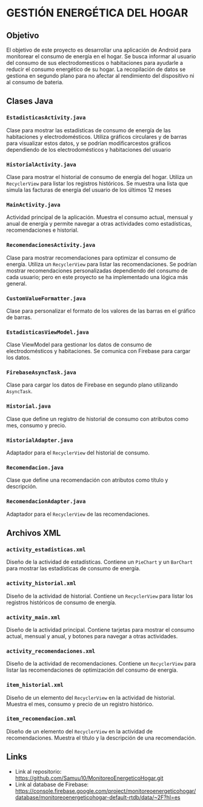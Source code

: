 # GESTIÓN ENERGÉTICA DEL HOGAR

## Objetivo

El objetivo de este proyecto es desarrollar una aplicación de Android para monitorear el consumo de energía en el hogar.
Se busca informar al usuario del consumo de sus electrodomesticos o habitaciones para ayudarle a reducir el consumo energético de su hogar.
La recopilación de datos se gestiona en segundo plano para no afectar al rendimiento del dispositivo ni al consumo de bateria.

## Clases Java

### `EstadisticasActivity.java`
Clase para mostrar las estadísticas de consumo de energía de las habitaciones y electrodomésticos. Utiliza gráficos circulares y de barras para visualizar estos datos, y se podrían modificarcestos gráficos dependiendo de los electrodomésticos y habitaciones del usuario

### `HistorialActivity.java`
Clase para mostrar el historial de consumo de energía del hogar. Utiliza un `RecyclerView` para listar los registros históricos. Se muestra una lista que simula las facturas de energía del usuario de los últimos 12 meses

### `MainActivity.java`
Actividad principal de la aplicación. Muestra el consumo actual, mensual y anual de energía y permite navegar a otras actividades como estadísticas, recomendaciones e historial.

### `RecomendacionesActivity.java`
Clase para mostrar recomendaciones para optimizar el consumo de energía. Utiliza un `RecyclerView` para listar las recomendaciones. Se podrían mostrar recomendaciones personalizadas dependiendo del consumo de cada usuario; pero en este proyecto se ha implementado una lógica más general.

### `CustomValueFormatter.java`
Clase para personalizar el formato de los valores de las barras en el gráfico de barras.

### `EstadisticasViewModel.java`
Clase ViewModel para gestionar los datos de consumo de electrodomésticos y habitaciones. Se comunica con Firebase para cargar los datos.

### `FirebaseAsyncTask.java`
Clase para cargar los datos de Firebase en segundo plano utilizando `AsyncTask`.

### `Historial.java`
Clase que define un registro de historial de consumo con atributos como mes, consumo y precio.

### `HistorialAdapter.java`
Adaptador para el `RecyclerView` del historial de consumo.

### `Recomendacion.java`
Clase que define una recomendación con atributos como título y descripción.

### `RecomendacionAdapter.java`
Adaptador para el `RecyclerView` de las recomendaciones.

## Archivos XML

### `activity_estadisticas.xml`
Diseño de la actividad de estadísticas. Contiene un `PieChart` y un `BarChart` para mostrar las estadísticas de consumo de energía.

### `activity_historial.xml`
Diseño de la actividad de historial. Contiene un `RecyclerView` para listar los registros históricos de consumo de energía.

### `activity_main.xml`
Diseño de la actividad principal. Contiene tarjetas para mostrar el consumo actual, mensual y anual, y botones para navegar a otras actividades.

### `activity_recomendaciones.xml`
Diseño de la actividad de recomendaciones. Contiene un `RecyclerView` para listar las recomendaciones de optimización del consumo de energía.

### `item_historial.xml`
Diseño de un elemento del `RecyclerView` en la actividad de historial. Muestra el mes, consumo y precio de un registro histórico.

### `item_recomendacion.xml`
Diseño de un elemento del `RecyclerView` en la actividad de recomendaciones. Muestra el título y la descripción de una recomendación.

## Links

* Link al repositorio: https://github.com/Samuu10/MonitoreoEnergeticoHogar.git
* Link al database de Firebase: https://console.firebase.google.com/project/monitoreoenergeticohogar/database/monitoreoenergeticohogar-default-rtdb/data/~2F?hl=es
